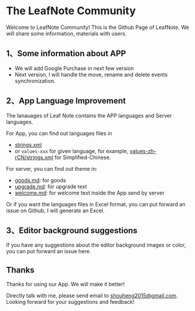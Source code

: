 # The LeafNote Community

Welcome to LeafNote Community! This is the Github Page of LeafNote. We will share some information, materials with users.

## 1、Some information about APP

- We will add Google Purchase in next few version
- Next version, I will handle the move, rename and delete events synchronization.

## 2、App Language Improvement

The lanauages of Leaf Note contains the APP languages and Server languages. 

For App, you can find out languages files in 

- [strings.xml](languages/app/1.0.5/values/strings.xml)
- or `values-xxx` for given language, for example, [values-zh-rCN/strings.xml](languages/app/1.0.5/values-zh-rCN/strings.xml) for Simplified-Chinese.

For server, you can find out theme in:

- [goods.md](languages/server/goods.md): for goods 
- [upgrade.md](languages/server/upgrade.md): for upgrade text
- [welcome.md](languages/server/welcome.md): for welcome text inside the App send by server

Or if you want the languages files in Excel format, you can put forward an issue on Github, I will generate an Excel.

## 3、Editor background suggestions

If you have any suggestions about the editor background images or color, you can put forward an issue here.

## Thanks

Thanks for using our App. We will make it better! 

Directly talk with me, please send email to [shouheng2015@gmail.com](mailto:shouheng2015@gmail.com). Looking forward for your suggestions and feedback!
